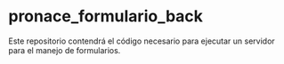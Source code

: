 # pronace_formulario_back
Este repositorio contendrá el código necesario para ejecutar un servidor para el manejo de formularios.
